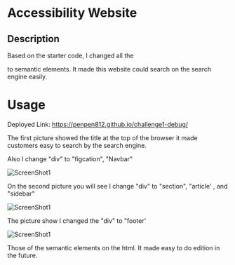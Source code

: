 # Accessibility Website

## Description
Based on the starter code, I changed all the <div> to semantic elements. It made this website could search on the search engine easily.

# Usage
  Deployed Link: https://penpen812.github.io/challenge1-debug/

  The first picture showed the title at the top of the browser it made customers easy to search by the search engine.
  
  Also I change "div" to "figcation", "Navbar"
  
  ![ScreenShot1](https://github.com/PenPen812/challenge1-debug/blob/main/assets/images/pic1.png)
  
  On the second picture you will see I change "div" to "section", "article' , and "sidebar"
  
  ![ScreenShot1](https://github.com/PenPen812/challenge1-debug/blob/main/assets/images/pic2.png)
  
  The picture show I changed the "div" to "footer'
  
  ![ScreenShot1](https://github.com/PenPen812/challenge1-debug/blob/main/assets/images/pic3.png)
 
  Those of the semantic elements on the html. It made easy to do edition in the future.
